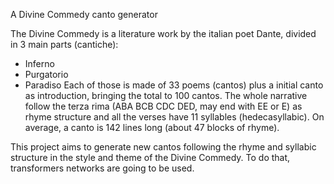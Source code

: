 A Divine Commedy canto generator

The Divine Commedy is a literature work by the italian poet Dante, divided in 3 main parts (cantiche):
- Inferno
- Purgatorio
- Paradiso
Each of those is made of 33 poems (cantos) plus a initial canto as introduction, bringing the total to 100 cantos.
The whole narrative follow the terza rima (ABA BCB CDC DED, may end with EE or E) as rhyme structure and all the verses have 11 syllables (hedecasyllabic). On average, a canto is 142 lines long (about 47 blocks of rhyme).

This project aims to generate new cantos following the rhyme and syllabic structure in the style and theme of the Divine Commedy.
To do that, transformers networks are going to be used.
